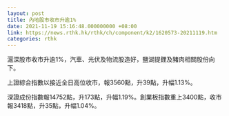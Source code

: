 ```yaml
---
layout: post
title: 內地股市收市升逾1%
date: 2021-11-19 15:16:48.000000000 +08:00
link: https://news.rthk.hk/rthk/ch/component/k2/1620573-20211119.htm
categories: rthk
---
```


滬深股市收市升逾1%，汽車、光伏及物流股造好，鹽湖提鋰及豬肉相關股份向下。

上證綜合指數以接近全日高位收市，報3560點，升39點，升幅1.13%。

深證成份指數報14752點，升173點，升幅1.19%。創業板指數重上3400點，收市報3418點，升35點，升幅1.04%。
